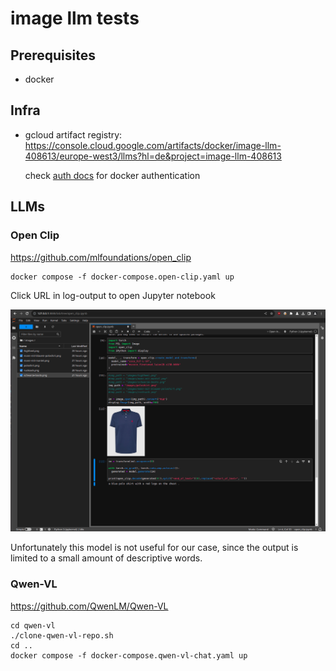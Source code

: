 # image llm tests

## Prerequisites
- docker

## Infra
- gcloud artifact registry: https://console.cloud.google.com/artifacts/docker/image-llm-408613/europe-west3/llms?hl=de&project=image-llm-408613
  
  check [auth docs](https://cloud.google.com/artifact-registry/docs/docker/authentication?hl=de) for docker authentication


## LLMs
### Open Clip

https://github.com/mlfoundations/open_clip

    docker compose -f docker-compose.open-clip.yaml up

Click URL in log-output to open Jupyter notebook

![open clip](./docs/open_clip.png "Open Clip Jupyter Notebook")

Unfortunately this model is not useful for our case, since the output is limited to a small amount of 
descriptive words.


### Qwen-VL

https://github.com/QwenLM/Qwen-VL

    cd qwen-vl
    ./clone-qwen-vl-repo.sh
    cd ..
    docker compose -f docker-compose.qwen-vl-chat.yaml up
